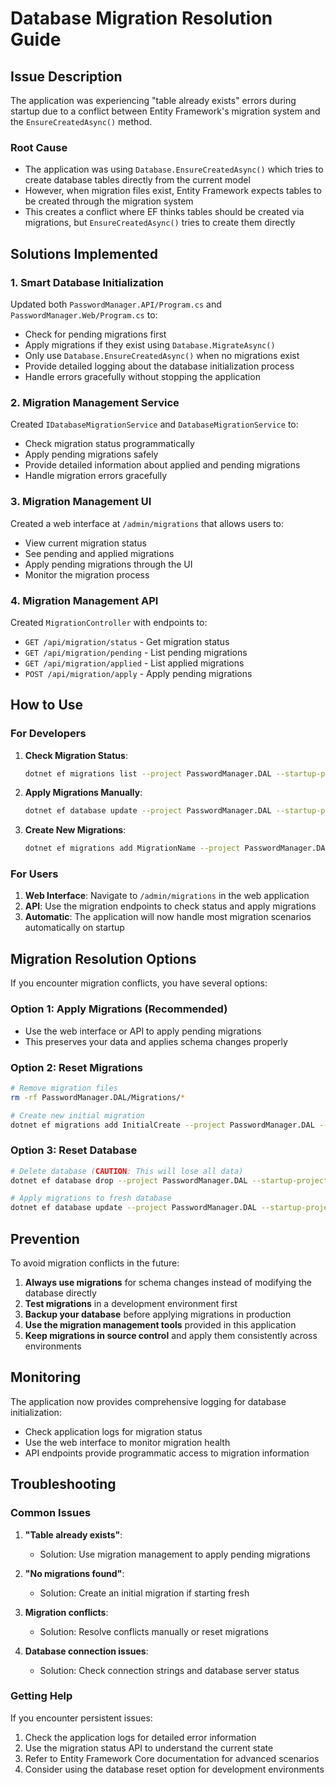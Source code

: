 # Database Migration Resolution Guide

## Issue Description

The application was experiencing "table already exists" errors during startup due to a conflict between Entity Framework's migration system and the `EnsureCreatedAsync()` method.

### Root Cause
- The application was using `Database.EnsureCreatedAsync()` which tries to create database tables directly from the current model
- However, when migration files exist, Entity Framework expects tables to be created through the migration system
- This creates a conflict where EF thinks tables should be created via migrations, but `EnsureCreatedAsync()` tries to create them directly

## Solutions Implemented

### 1. Smart Database Initialization

Updated both `PasswordManager.API/Program.cs` and `PasswordManager.Web/Program.cs` to:
- Check for pending migrations first
- Apply migrations if they exist using `Database.MigrateAsync()`
- Only use `Database.EnsureCreatedAsync()` when no migrations exist
- Provide detailed logging about the database initialization process
- Handle errors gracefully without stopping the application

### 2. Migration Management Service

Created `IDatabaseMigrationService` and `DatabaseMigrationService` to:
- Check migration status programmatically
- Apply pending migrations safely
- Provide detailed information about applied and pending migrations
- Handle migration errors gracefully

### 3. Migration Management UI

Created a web interface at `/admin/migrations` that allows users to:
- View current migration status
- See pending and applied migrations
- Apply pending migrations through the UI
- Monitor the migration process

### 4. Migration Management API

Created `MigrationController` with endpoints to:
- `GET /api/migration/status` - Get migration status
- `GET /api/migration/pending` - List pending migrations
- `GET /api/migration/applied` - List applied migrations
- `POST /api/migration/apply` - Apply pending migrations

## How to Use

### For Developers

1. **Check Migration Status**:
   ```bash
   dotnet ef migrations list --project PasswordManager.DAL --startup-project PasswordManager.API --context PasswordManagerDbContextApp
   ```

2. **Apply Migrations Manually**:
   ```bash
   dotnet ef database update --project PasswordManager.DAL --startup-project PasswordManager.API --context PasswordManagerDbContextApp
   ```

3. **Create New Migrations**:
   ```bash
   dotnet ef migrations add MigrationName --project PasswordManager.DAL --startup-project PasswordManager.API --context PasswordManagerDbContextApp
   ```

### For Users

1. **Web Interface**: Navigate to `/admin/migrations` in the web application
2. **API**: Use the migration endpoints to check status and apply migrations
3. **Automatic**: The application will now handle most migration scenarios automatically on startup

## Migration Resolution Options

If you encounter migration conflicts, you have several options:

### Option 1: Apply Migrations (Recommended)
- Use the web interface or API to apply pending migrations
- This preserves your data and applies schema changes properly

### Option 2: Reset Migrations
```bash
# Remove migration files
rm -rf PasswordManager.DAL/Migrations/*

# Create new initial migration
dotnet ef migrations add InitialCreate --project PasswordManager.DAL --startup-project PasswordManager.API --context PasswordManagerDbContextApp
```

### Option 3: Reset Database
```bash
# Delete database (CAUTION: This will lose all data)
dotnet ef database drop --project PasswordManager.DAL --startup-project PasswordManager.API --context PasswordManagerDbContextApp

# Apply migrations to fresh database
dotnet ef database update --project PasswordManager.DAL --startup-project PasswordManager.API --context PasswordManagerDbContextApp
```

## Prevention

To avoid migration conflicts in the future:

1. **Always use migrations** for schema changes instead of modifying the database directly
2. **Test migrations** in a development environment first
3. **Backup your database** before applying migrations in production
4. **Use the migration management tools** provided in this application
5. **Keep migrations in source control** and apply them consistently across environments

## Monitoring

The application now provides comprehensive logging for database initialization:
- Check application logs for migration status
- Use the web interface to monitor migration health
- API endpoints provide programmatic access to migration information

## Troubleshooting

### Common Issues

1. **"Table already exists"**: 
   - Solution: Use migration management to apply pending migrations

2. **"No migrations found"**:
   - Solution: Create an initial migration if starting fresh

3. **Migration conflicts**:
   - Solution: Resolve conflicts manually or reset migrations

4. **Database connection issues**:
   - Solution: Check connection strings and database server status

### Getting Help

If you encounter persistent issues:
1. Check the application logs for detailed error information
2. Use the migration status API to understand the current state
3. Refer to Entity Framework Core documentation for advanced scenarios
4. Consider using the database reset option for development environments
